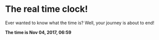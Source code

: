 # The real time clock!

Ever wanted to know what the time is? Well, your journey is about to end!

**The time is Nov 04, 2017, 06:59**